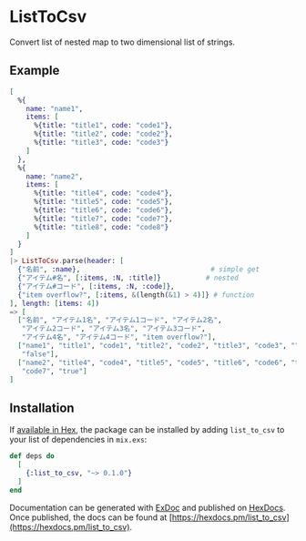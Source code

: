 # ListToCsv

Convert list of nested map to two dimensional list of strings.

## Example

```ex
[
  %{
    name: "name1",
    items: [
      %{title: "title1", code: "code1"},
      %{title: "title2", code: "code2"},
      %{title: "title3", code: "code3"}
    ]
  },
  %{
    name: "name2",
    items: [
      %{title: "title4", code: "code4"},
      %{title: "title5", code: "code5"},
      %{title: "title6", code: "code6"},
      %{title: "title7", code: "code7"},
      %{title: "title8", code: "code8"}
    ]
  }
]
|> ListToCsv.parse(header: [
  {"名前", :name},                                # simple get
  {"アイテム#名", [:items, :N, :title]}           # nested
  {"アイテム#コード", [:items, :N, :code]},
  {"item overflow?", [:items, &(length(&1) > 4)]} # function
], length: [items: 4])
=> [
  ["名前", "アイテム1名", "アイテム1コード", "アイテム2名",
   "アイテム2コード", "アイテム3名", "アイテム3コード",
   "アイテム4名", "アイテム4コード", "item overflow?"],
  ["name1", "title1", "code1", "title2", "code2", "title3", "code3", "", "",
   "false"],
  ["name2", "title4", "code4", "title5", "code5", "title6", "code6", "title7",
   "code7", "true"]
]
```

## Installation

If [available in Hex](https://hex.pm/docs/publish), the package can be installed
by adding `list_to_csv` to your list of dependencies in `mix.exs`:

```elixir
def deps do
  [
    {:list_to_csv, "~> 0.1.0"}
  ]
end
```

Documentation can be generated with [ExDoc](https://github.com/elixir-lang/ex_doc)
and published on [HexDocs](https://hexdocs.pm). Once published, the docs can
be found at [https://hexdocs.pm/list_to_csv](https://hexdocs.pm/list_to_csv).

